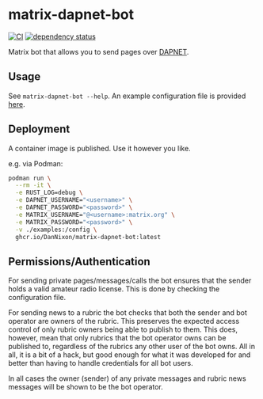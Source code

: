 # matrix-dapnet-bot

[![CI](https://github.com/DanNixon/matrix-dapnet-bot/actions/workflows/ci.yml/badge.svg?branch=main)](https://github.com/DanNixon/matrix-dapnet-bot/actions/workflows/ci.yml)
[![dependency status](https://deps.rs/repo/github/dannixon/matrix-dapnet-bot/status.svg)](https://deps.rs/repo/github/dannixon/matrix-dapnet-bot)

Matrix bot that allows you to send pages over [DAPNET](https://www.hampager.de/).

## Usage

See `matrix-dapnet-bot --help`.
An example configuration file is provided [here](./examples/config.toml).

## Deployment

A container image is published.
Use it however you like.

e.g. via Podman:
```sh
podman run \
  --rm -it \
  -e RUST_LOG=debug \
  -e DAPNET_USERNAME="<username>" \
  -e DAPNET_PASSWORD="<password>" \
  -e MATRIX_USERNAME="@<username>:matrix.org" \
  -e MATRIX_PASSWORD="<password>" \
  -v ./examples:/config \
  ghcr.io/DanNixon/matrix-dapnet-bot:latest
```

## Permissions/Authentication

For sending private pages/messages/calls the bot ensures that the sender holds a valid amateur radio license.
This is done by checking the configuration file.

For sending news to a rubric the bot checks that both the sender and bot operator are owners of the rubric.
This preserves the expected access control of only rubric owners being able to publish to them.
This does, however, mean that only rubrics that the bot operator owns can be published to, regardless of the rubrics any other user of the bot owns.
All in all, it is a bit of a hack, but good enough for what it was developed for and better than having to handle credentials for all bot users.

In all cases the owner (sender) of any private messages and rubric news messages will be shown to be the bot operator.

